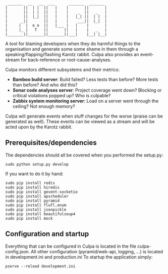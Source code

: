      _______  __   __  ___      _______  _______
    |       ||  | |  ||   |    |       ||       |
    |       ||  | |  ||   |    |    _  ||   _   |
    |       ||  |_|  ||   |    |   |_| ||  | |  |
    |      _||       ||   |    |    ___||  |_|  |
    |     |  |  o o  ||   |___ |   |    |       |
    |     |_ |   T   ||       ||   |    |   _   |
    |_______||_______||_______||___|    |__| |__|


A tool for blaming developers when they do harmful things to the organisation and generate some some shame in them
through a speaking/flapping/flashing Karotz rabbit.
Culpa also provides an event-stream for back-reference or root-cause-analyses.

Culpa monitors different subsystems and their metrics:

* **Bamboo build server**: Build failed? Less tests than before? More tests than before? And who did this?
* **Sonar code analyses server**: Project coverage went down? Blocking or critical violations popped up? Who is culpable?
* **Zabbix system monitoring server**: Load on a server went through the ceiling? Not enough memory?

Culpa will generate events when stuff changes for the worse (praise can be generated as well). These events can be viewed
as a stream and will be acted upon by the Karotz rabbit.

Prerequisites/dependencies
--------------------------

The dependencies should all be covered when you performed the setup.py:

    sudo python setup.py develop

If you want to do it by hand:

    sudo pip install redis
    sudo pip install hiredis
    sudo pip install gevent-socketio
    sudo pip install apscheduler
    sudo pip install pyramid
    sudo pip install flufl.enum
    sudo pip install jsonpickle
    sudo pip install beautifulsoup4
    sudo pip install mock


Configuration and startup
-------------------------

Everything that can be configured in Culpa is located in the file culpa-config.json.
All other configuration (pyramid/web-api, logging, ...) is located in development.ini and production.ini
To startup the application simply:

    pserve --reload development.ini
